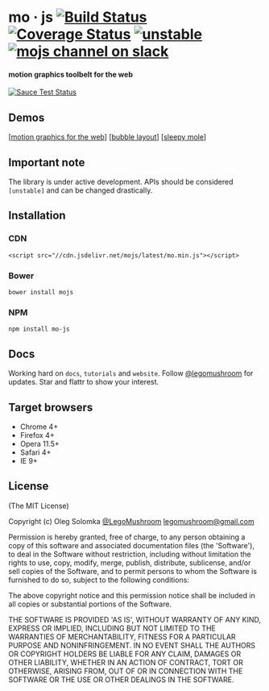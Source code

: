 # mo · js [![Build Status](https://travis-ci.org/legomushroom/mojs.svg?branch=master)](https://travis-ci.org/legomushroom/mojs) [![Coverage Status](https://coveralls.io/repos/legomushroom/mojs/badge.svg?branch=master)](https://coveralls.io/r/legomushroom/mojs?branch=master) [![unstable](https://img.shields.io/badge/stability-unstable-yellow.svg)](http://github.com/badges/stability-badges) [![mojs channel on slack](https://img.shields.io/badge/slack-mojs%20channel-61DAAA.svg?style=flat)](https://mojs.slack.com/messages/mojs/)

#### motion graphics toolbelt for the web

[![Sauce Test Status](https://saucelabs.com/browser-matrix/legomushroom.svg)](https://saucelabs.com/u/legomushroom)

## Demos
[[motion graphics for the web](http://codepen.io/sol0mka/full/ogOYJj/)]
[[bubble layout](http://codepen.io/sol0mka/full/yNOage/)]
[[sleepy mole](http://codepen.io/sol0mka/full/OyzBXR)]

## Important note
The library is under active development. APIs should be considered `[unstable]` and can be changed drastically.

## Installation
### CDN
`<script src="//cdn.jsdelivr.net/mojs/latest/mo.min.js"></script>`  
### Bower
`bower install mojs`
### NPM
`npm install mo-js`

## Docs
Working hard on `docs`, `tutorials` and `website`. Follow [@legomushroom](https://twitter.com/legomushroom) for updates. Star and flattr to show your interest.

## Target browsers
- Chrome 4+
- Firefox 4+
- Opera 11.5+
- Safari 4+
- IE 9+

## License

(The MIT License)

Copyright (c) Oleg Solomka [@LegoMushroom](https://twitter.com/legomushroom) [legomushroom@gmail.com](mailto:legomushroom@gmail.com)

Permission is hereby granted, free of charge, to any person obtaining a copy of this software and associated documentation files (the 'Software'), to deal in the Software without restriction, including without limitation the rights to use, copy, modify, merge, publish, distribute, sublicense, and/or sell copies of the Software, and to permit persons to whom the Software is furnished to do so, subject to the following conditions:

The above copyright notice and this permission notice shall be included in all copies or substantial portions of the Software.

THE SOFTWARE IS PROVIDED 'AS IS', WITHOUT WARRANTY OF ANY KIND, EXPRESS OR IMPLIED, INCLUDING BUT NOT LIMITED TO THE WARRANTIES OF MERCHANTABILITY, FITNESS FOR A PARTICULAR PURPOSE AND NONINFRINGEMENT. IN NO EVENT SHALL THE AUTHORS OR COPYRIGHT HOLDERS BE LIABLE FOR ANY CLAIM, DAMAGES OR OTHER LIABILITY, WHETHER IN AN ACTION OF CONTRACT, TORT OR OTHERWISE, ARISING FROM, OUT OF OR IN CONNECTION WITH THE SOFTWARE OR THE USE OR OTHER DEALINGS IN THE SOFTWARE.